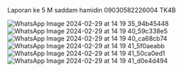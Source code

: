 Laporan ke 5
M saddam hamidin
09030582226004
TK4B




![WhatsApp Image 2024-02-29 at 14 19 35_94b45448](https://github.com/Saddammmhamidinn/Laporan-ke-5/assets/151040718/0ce28cf7-f559-49b2-a11d-dedfc69314f1)
![WhatsApp Image 2024-02-29 at 14 19 40_59c338e5](https://github.com/Saddammmhamidinn/Laporan-ke-5/assets/151040718/aa61be97-2de8-4ed8-acfb-9f4ffa5332c5)
![WhatsApp Image 2024-02-29 at 14 19 40_ca68cb74](https://github.com/Saddammmhamidinn/Laporan-ke-5/assets/151040718/c2c3e318-94fb-4d88-9d1d-c96452b73267)
![WhatsApp Image 2024-02-29 at 14 19 41_5f0aeabb](https://github.com/Saddammmhamidinn/Laporan-ke-5/assets/151040718/e6ef4dc5-bb7b-4b86-a218-add02119106c)
![WhatsApp Image 2024-02-29 at 14 19 41_50ca0ed1](https://github.com/Saddammmhamidinn/Laporan-ke-5/assets/151040718/156e2efb-5e4c-4b2e-b7dd-344652a2c593)
![WhatsApp Image 2024-02-29 at 14 19 41_d0e4d494](https://github.com/Saddammmhamidinn/Laporan-ke-5/assets/151040718/7ea3c222-bd4f-4d43-a5c0-b8eb6aca35da)
